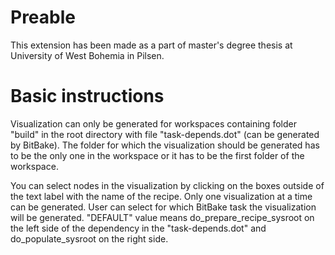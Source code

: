 # Preable

This extension has been made as a part of master's degree thesis at University of West Bohemia in Pilsen.

#  Basic instructions

Visualization can only be generated for workspaces containing folder "build" in the root directory with file "task-depends.dot" (can be generated by BitBake). The folder for which the visualization should be generated has to be the only one in the workspace or it has to be the first folder of the workspace.

You can select nodes in the visualization by clicking on the boxes outside of the text label with the name of the recipe. Only one visualization at a time can be generated. User can select for which BitBake task the visualization will be generated. "DEFAULT" value means do_prepare_recipe_sysroot on the left side of the dependency in  the "task-depends.dot" and do_populate_sysroot on the right side.

 